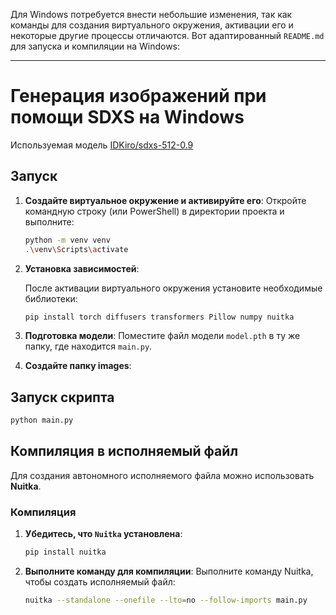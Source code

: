 Для Windows потребуется внести небольшие изменения, так как команды для создания виртуального окружения, активации его и некоторые другие процессы отличаются. Вот адаптированный `README.md` для запуска и компиляции на Windows:

---

# Генерация изображений при помощи SDXS на Windows

Используемая модель [IDKiro/sdxs-512-0.9](https://huggingface.co/IDKiro/sdxs-512-0.9)

## Запуск

1. **Создайте виртуальное окружение и активируйте его**:
    Откройте командную строку (или PowerShell) в директории проекта и выполните:

    ```bash
    python -m venv venv
    .\venv\Scripts\activate
    ```

2. **Установка зависимостей**:

    После активации виртуального окружения установите необходимые библиотеки:

    ```bash
    pip install torch diffusers transformers Pillow numpy nuitka
    ```

3. **Подготовка модели**:
    Поместите файл модели `model.pth` в ту же папку, где находится `main.py`.

4. **Cоздайте папку images**:


## Запуск скрипта


```bash
python main.py
```

## Компиляция в исполняемый файл

Для создания автономного исполняемого файла можно использовать **Nuitka**. 

### Компиляция

1. **Убедитесь, что `Nuitka` установлена**:
    ```bash
    pip install nuitka
    ```

2. **Выполните команду для компиляции**:
    Выполните команду Nuitka, чтобы создать исполняемый файл:

    ```bash
    nuitka --standalone --onefile --lto=no --follow-imports main.py
    ```